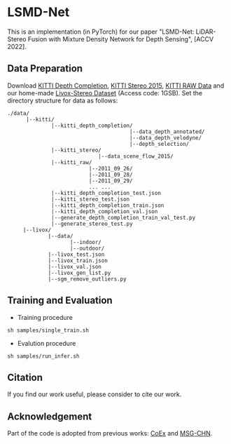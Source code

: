# LSMD-Net
This is an implementation (in PyTorch) for our paper "LSMD-Net: LiDAR-Stereo Fusion with Mixture Density Network for Depth Sensing", [ACCV 2022].

## Data Preparation
Download [KITTI Depth Completion](http://www.cvlibs.net/datasets/kitti/eval_depth.php?benchmark=depth_completion), [KITTI Stereo 2015](http://www.cvlibs.net/datasets/kitti/eval_scene_flow.php?benchmark=stereo), [KITTI RAW Data](https://www.cvlibs.net/datasets/kitti/raw_data.php) and our home-made [Livox-Stereo Dataset](https://pan.baidu.com/s/1EKopyRLRtJ-BhbLm5CmI0w) (Access code: 1GSB). Set the directory structure for data as follows:

```
./data/
      |--kitti/
              |--kitti_depth_completion/
                                       |--data_depth_annotated/
                                       |--data_depth_velodyne/
                                       |--depth_selection/                                    
              |--kitti_stereo/
                             |--data_scene_flow_2015/
              |--kitti_raw/
                          |--2011_09_26/
                          |--2011_09_28/
                          |--2011_09_29/
                          ... ...
              |--kitti_depth_completion_test.json
              |--kitti_stereo_test.json
              |--kitti_depth_completion_train.json
              |--kitti_depth_completion_val.json
              |--generate_depth_completion_train_val_test.py
              |--generate_stereo_test.py
     |--livox/
             |--data/
                    |--indoor/
                    |--outdoor/
             |--livox_test.json
             |--livox_train.json
             |--livox_val.json
             |--livox_gen_list.py
             |--sgm_remove_outliers.py           
```

## Training and Evaluation
* Training procedure
```
sh samples/single_train.sh
```
* Evalution procedure
```
sh samples/run_infer.sh
```

## Citation
If you find our work useful, please consider to cite our work.

## Acknowledgement
Part of the code is adopted from previous works: [CoEx](https://github.com/antabangun/coex) and [MSG-CHN](https://github.com/anglixjtu/msg_chn_wacv20).

